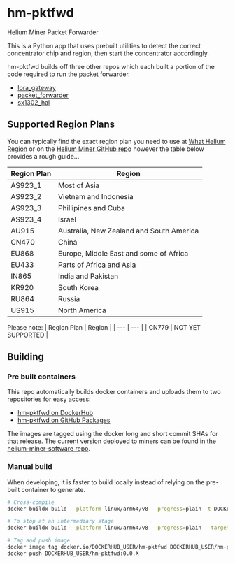 # hm-pktfwd
Helium Miner Packet Forwarder

This is a Python app that uses prebuilt utilities to detect the correct concentrator chip and region, then start the concentrator accordingly.

hm-pktfwd builds off three other repos which each built a portion of the code required to run the packet forwarder.

- [lora_gateway](https://github.com/NebraLtd/lora_gateway)
- [packet_forwarder](https://github.com/NebraLtd/packet_forwarder)
- [sx1302_hal](https://github.com/NebraLtd/sx1302_hal)

## Supported Region Plans

You can typically find the exact region plan you need to use at [What Helium Region](https://whatheliumregion.xyz/) or on the [Helium Miner GitHub repo](https://github.com/helium/miner/blob/master/priv/countries_reg_domains.csv) however the table below provides a rough guide...

| Region Plan | Region |
| --- | --- |
| AS923_1 | Most of Asia |
| AS923_2 | Vietnam and Indonesia |
| AS923_3 | Phillipines and Cuba |
| AS923_4 | Israel |
| AU915 | Australia, New Zealand and South America|
| CN470 | China |
| EU868 | Europe, Middle East and some of Africa |
| EU433 | Parts of Africa and Asia|
| IN865 | India and Pakistan |
| KR920 | South Korea |
| RU864 | Russia |
| US915 | North America |

Please note:
| Region Plan | Region |
| --- | --- |
| CN779 | NOT YET SUPPORTED |

## Building

### Pre built containers

This repo automatically builds docker containers and uploads them to two repositories for easy access:
- [hm-pktfwd on DockerHub](https://hub.docker.com/r/nebraltd/hm-pktfwd)
- [hm-pktfwd on GitHub Packages](https://github.com/NebraLtd/hm-pktfwd/pkgs/container/hm-pktfwd)

The images are tagged using the docker long and short commit SHAs for that release. The current version deployed to miners can be found in the [helium-miner-software repo](https://github.com/NebraLtd/helium-miner-software/blob/production/docker-compose.yml).

### Manual build

When developing, it is faster to build locally instead of relying on the pre-built container to generate.

```bash
# Cross-compile
docker buildx build --platform linux/arm64/v8 --progress=plain -t DOCKERHUB_USER/hm-pktfwd .

# To stop at an intermediary stage
docker buildx build --platform linux/arm64/v8 --progress=plain --target pktfwd-builder -t pktfwd-builder .

# Tag and push image
docker image tag docker.io/DOCKERHUB_USER/hm-pktfwd DOCKERHUB_USER/hm-pktfwd:0.0.X
docker push DOCKERHUB_USER/hm-pktfwd:0.0.X
```